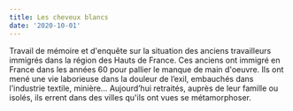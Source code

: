 ```yaml
---
title: Les cheveux blancs
date: '2020-10-01'
---
```

Travail de mémoire et d'enquête sur la situation des anciens travailleurs immigrés dans la région des
Hauts de France. Ces anciens ont immigré en France dans les années 60 pour pallier le manque de
main d'oeuvre. Ils ont mené une vie laborieuse dans la douleur de l’exil, embauchés dans l'industrie
textile, minière… Aujourd’hui retraités, auprès de leur famille ou isolés, ils errent dans des villes
qu'ils ont vues se métamorphoser.